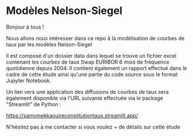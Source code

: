 
# Modèles Nelson-Siegel

Bonjour à tous !

Nous allons nous intéresser dans ce repo à la modélisation de courbes de taux par les modèles Nelson-Siegel

Il est composé d'un dossier data dans lequel se trouve un fichier excel contenant les courbes de taux Swap EURIBOR 6 mois de fréquence quotidienne depuis 2004.
Il contient également un rapport effectué dans le cadre de cette étude ainsi qu'une partie du code source sous le format Jupyter Notebook.



        
Un lien vers une application des diffusions de courbes de taux sera également disponible via l'URL suivante effectuée via le package "Streamlit" de Python :

https://samymekkaouireconstitutiontaux.streamlit.app/

N'hésitez pas à me contacter si vous voulez + de détails sur cette étude
